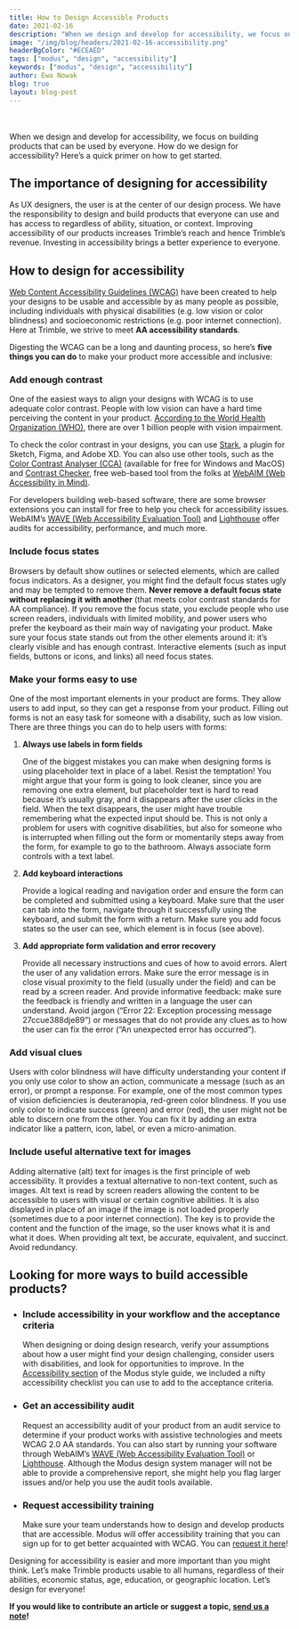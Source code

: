 ```yaml
---
title: How to Design Accessible Products
date: 2021-02-16
description: "When we design and develop for accessibility, we focus on building products that can be used by everyone. How do we design for accessibility? Here’s a quick primer on how to get started."
image: "/img/blog/headers/2021-02-16-accessibility.png"
headerBgColor: "#ECEAED"
tags: ["modus", "design", "accessibility"]
keywords: ["modus", "design", "accessibility"]
author: Ewa Nowak
blog: true
layout: blog-post
---
```


<br><br>
When we design and develop for accessibility, we focus on building products that can be used by everyone. How do we design for accessibility? Here’s a quick primer on how to get started.

## The importance of designing for accessibility

As UX designers, the user is at the center of our design process. We have the responsibility to design and build products that everyone can use and has access to regardless of ability, situation, or context. Improving accessibility of our products increases Trimble’s reach and hence Trimble’s revenue. Investing in accessibility brings a better experience to everyone.

## How to design for accessibility

[Web Content Accessibility Guidelines (WCAG)](https://www.w3.org/TR/WCAG20/) have been created to help your designs to be usable and accessible by as many people as possible, including individuals with physical disabilities (e.g. low vision or color blindness) and socioeconomic restrictions (e.g. poor internet connection). Here at Trimble, we strive to meet **AA accessibility standards**.

Digesting the WCAG can be a long and daunting process, so here’s **five things you can do** to make your product more accessible and inclusive:

### Add enough contrast

One of the easiest ways to align your designs with WCAG is to use adequate color contrast. People with low vision can have a hard time perceiving the content in your product. [According to the World Health Organization (WHO)](https://www.who.int/en/news-room/fact-sheets/detail/blindness-and-visual-impairment), there are over 1 billion people with vision impairment.

To check the color contrast in your designs, you can use [Stark](https://developer.paciellogroup.com/resources/contrastanalyser/), a plugin for Sketch, Figma, and Adobe XD. You can also use other tools, such as the [Color Contrast Analyser (CCA)](https://developer.paciellogroup.com/resources/contrastanalyser/) (available for free for Windows and MacOS) and [Contrast Checker](https://webaim.org/resources/contrastchecker/), free web-based tool from the folks at [WebAIM (Web Accessibility in Mind)](https://webaim.org/).

For developers building web-based software, there are some browser extensions you can install for free to help you check for accessibility issues. WebAIM’s [WAVE (Web Accessibility Evaluation Tool)](https://wave.webaim.org/) and [Lighthouse](https://developers.google.com/web/tools/lighthouse) offer audits for accessibility, performance, and much more.

### Include focus states
Browsers by default show outlines or selected elements, which are called focus indicators. As a designer, you might find the default focus states ugly and may be tempted to remove them. **Never remove a default focus state without replacing it with another** (that meets color contrast standards for AA compliance). If you remove the focus state, you exclude people who use screen readers, individuals with limited mobility, and power users who prefer the keyboard as their main way of navigating your product. Make sure your focus state stands out from the other elements around it: it’s clearly visible and has enough contrast. Interactive elements (such as input fields, buttons or icons, and links) all need focus states.

### Make your forms easy to use
One of the most important elements in your product are forms. They allow users to add input, so they can get a response from your product. Filling out forms is not an easy task for someone with a disability, such as low vision. There are three things you can do to help users with forms:

1. **Always use labels in form fields**

    One of the biggest mistakes you can make when designing forms is using placeholder text in place of a label. Resist the temptation! You might argue that your form is going to look cleaner, since you are removing one extra element, but placeholder text is hard to read because it’s usually gray, and it disappears after the user clicks in the field. When the text disappears, the user might have trouble remembering what the expected input should be. This is not only a problem for users with cognitive disabilities, but also for someone who is interrupted when filling out the form or momentarily steps away from the form, for example to go to the bathroom. Always associate form controls with a text label.

2. **Add keyboard interactions**

    Provide a logical reading and navigation order and ensure the form can be completed and submitted using a keyboard. Make sure that the user can tab into the form, navigate through it successfully using the keyboard, and submit the form with a return. Make sure you add focus states so the user can see, which element is in focus (see above).

3. **Add appropriate form validation and error recovery**

    Provide all necessary instructions and cues of how to avoid errors. Alert the user of any validation errors. Make sure the error message is in close visual proximity to the field (usually under the field) and can be read by a screen reader. And provide informative feedback: make sure the feedback is friendly and written in a language the user can understand. Avoid jargon (“Error 22: Exception processing message 27ccue388dje89”) or messages that do not provide any clues as to how the user can fix the error (“An unexpected error has occurred”).

### Add visual clues

Users with color blindness will have difficulty understanding your content if you only use color to show an action, communicate a message (such as an error), or prompt a response. For example, one of the most common types of vision deficiencies is deuteranopia, red-green color blindness. If you use only color to indicate success (green) and error (red), the user might not be able to discern one from the other. You can fix it by adding an extra indicator like a pattern, icon, label, or even a micro-animation.

### Include useful alternative text for images

Adding alternative (alt) text for images is the first principle of web accessibility. It provides a textual alternative to non-text content, such as images. Alt text is read by screen readers allowing the content to be accessible to users with visual or certain cognitive abilities. It is also displayed in place of an image if the image is not loaded properly (sometimes due to a poor internet connection). The key is to provide the content and the function of the image, so the user knows what it is and what it does. When providing alt text, be accurate, equivalent, and succinct. Avoid redundancy.

## Looking for more ways to build accessible products?

- ### Include accessibility in your workflow and the acceptance criteria

  When designing or doing design research, verify your assumptions about how a user might find your design challenging, consider users with disabilities, and look for opportunities to improve. In the [Accessibility section](/foundations/accessibility/) of the Modus style guide, we included a nifty accessibility checklist you can use to add to the acceptance criteria.

- ### Get an accessibility audit

  Request an accessibility audit of your product from an audit service to determine if your product works with assistive technologies and meets WCAG 2.0 AA standards. You can also start by running your software through WebAIM’s [WAVE (Web Accessibility Evaluation Tool)](https://wave.webaim.org/) or [Lighthouse](https://developers.google.com/web/tools/lighthouse). Although the Modus design system manager will not be able to provide a comprehensive report, she might help you flag larger issues and/or help you use the audit tools available.

- ### Request accessibility training

  Make sure your team understands how to design and develop products that are accessible. Modus will offer accessibility training that you can sign up for to get better acquainted with WCAG. You can [request it here](/community/contact/)!


Designing for accessibility is easier and more important than you might think. Let’s make Trimble products usable to all humans, regardless of their abilities, economic status, age, education, or geographic location. Let’s design for everyone!

**If you would like to contribute an article or suggest a topic, [send us a note](/community/contact/)!**
